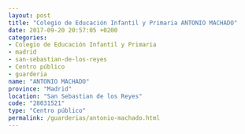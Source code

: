 ```yaml
---
layout: post
title: "Colegio de Educación Infantil y Primaria ANTONIO MACHADO"
date: 2017-09-20 20:57:05 +0200
categories:
- Colegio de Educación Infantil y Primaria
- madrid
- san-sebastian-de-los-reyes
- Centro público
- guarderia
name: "ANTONIO MACHADO"
province: "Madrid"
location: "San Sebastian de los Reyes"
code: "28031521"
type: "Centro público"
permalink: /guarderias/antonio-machado.html
---
```

